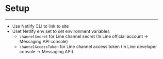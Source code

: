 # Setup

---

- Use Netlify CLI to link to site
- Uset Netlify env:set to set environment variables
  - `channelSecret` for Line channel secret (In Line official account -> Messaging API console)
  - `channelAccessToken` for Line channel access token (In Line developer console -> Messaging API)
